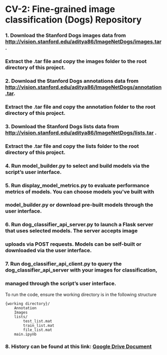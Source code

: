 # CV-2: Fine-grained image classification (Dogs) Repository

### 1. Download the Stanford Dogs images data from http://vision.stanford.edu/aditya86/ImageNetDogs/images.tar.
###    Extract the .tar file and copy the images folder to the root directory of this project. 
### 2. Download the Stanford Dogs annotations data from http://vision.stanford.edu/aditya86/ImageNetDogs/annotation.tar.
###    Extract the .tar file and copy the annotation folder to the root directory of this project. 
### 3. Download the Stanford Dogs lists data from http://vision.stanford.edu/aditya86/ImageNetDogs/lists.tar .
###    Extract the .tar file and copy the lists folder to the root directory of this project. 
### 4. Run model_builder.py to select and build models via the script’s user interface. 
### 5. Run display_model_metrics.py to evaluate performance metrics of models. You can choose models you've built with 
###    model_builder.py or download pre-built models through the user interface. 
### 6. Run dog_classifier_api_server.py to launch a Flask server that uses selected models. The server accepts image 
###    uploads via POST requests. Models can be self-built or downloaded via the user interface.
### 7. Run dog_classifier_api_client.py to query the dog_classifier_api_server with your images for classification, 
###    managed through the script’s user interface.
 
To run the code, ensure the working directory is in the following structure

```
{working directory}/
    Annotation
    Images
    lists/
        test_list.mat
        train_list.mat
        file_list.mat        
    main.ipynb
```


### 8. History can be found at this link: [Google Drive Document](https://drive.google.com/drive/folders/1_nb9dnsYZfa3Ekt9V1GHcsZ8x-Y5syIL?usp=sharing)
